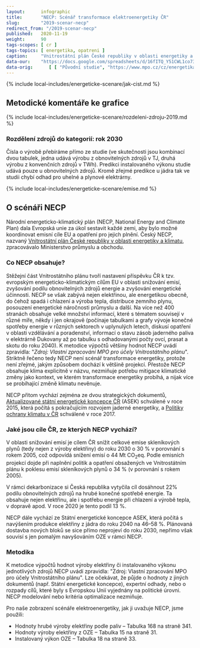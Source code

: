 ```yaml
---
layout:      infographic
title:       "NECP: Scénář transformace elektroenergetiky ČR"
slug:        "2019-scenar-necp"
redirect_from: "/2019-scenar-necp"
published:   2020-11-19
weight:      90
tags-scopes: [ cr ]
tags-topics: [ energetika, opatreni ]
caption:     "Vnitrostátní plán České republiky v oblasti energetiky a klimatu (NECP) popisuje český příspěvek k cílům EU na snižování emisí, zvyšování podílu obnovitelných zdrojů energie a zvýšení energetické účinnosti. Tato grafika shrnuje proměnu české elektroenergetiky do roku 2030 podle tohoto plánu. "
data-our:    "https://docs.google.com/spreadsheets/d/16fITQ_Y51CWL1co734tU5hHQUAf298chxxr3q0-lFWI/edit"
data-orig:   	[ [ "Původní studie", "https://www.mpo.cz/cz/energetika/strategicke-a-koncepcni-dokumenty/vnitrostatni-plan-ceske-republiky-v-oblasti-energetiky-a-klimatu--252016/" ] ]
---
```


{% include local-includes/energeticke-scenare/jak-cist.md %}

## Metodické komentáře ke grafice

{% include local-includes/energeticke-scenare/rozdeleni-zdroju-2019.md %}

### Rozdělení zdrojů do kategorií: rok 2030

Čísla o výrobě přebíráme přímo ze studie (ve skutečnosti jsou kombinací dvou tabulek, jedna udává výrobu z obnovitelných zdrojů v TJ, druhá výrobu z konvenčních zdrojů v TWh). Predikci instalovaného výkonu studie udává pouze u obnovitelných zdrojů. Kromě zřejmé predikce u jádra tak ve studii chybí odhad pro uhelné a plynové elektrárny.

{% include local-includes/energeticke-scenare/emise.md %}

## O scénáři NECP

Národní energeticko-klimatický plán (NECP, National Energy and Climate Plan) dala
Evropská unie za úkol sestavit každé zemi, aby bylo možné koordinovat emisní cíle EU a opatření pro jejich plnění. Český NECP, nazvaný [Vnitrostátní plán České republiky v oblasti energetiky a klimatu](https://www.mpo.cz/cz/energetika/strategicke-a-koncepcni-dokumenty/vnitrostatni-plan-ceske-republiky-v-oblasti-energetiky-a-klimatu--252016/), zpracovávalo Ministerstvo průmyslu a obchodu.

### Co NECP obsahuje?

Stěžejní část Vnitrostátního plánu tvoří nastavení příspěvku ČR k tzv. evropským energeticko-klimatickým cílům EU v oblasti snižování emisí, zvyšování podílu obnovitelných zdrojů energie a zvyšování energetické účinnosti. NECP se však zabývá nejen elektřinou, ale energetikou obecně, do čehož spadá i chlazení a výroba tepla, distribuce zemního plynu, posouzení energetické náročnosti průmyslu a další. Na více než 400 stranách obsahuje velké množství informací, které s tématem souvisejí v různé míře, někdy i jen okrajově (počínaje tabulkami a grafy vývoje konečné spotřeby energie v různých sektorech v uplynulých letech, diskusí opatření v oblasti vzdělávání a poradenství, informací o stavu zásob jaderného paliva v elektrárně Dukovany až po tabulku s odhadovanými počty ovcí, prasat a skotu do roku 2040). K metodice výpočtů většiny hodnot NECP uvádí zpravidla: "*Zdroj: Vlastní zpracování MPO pro účely Vnitrostátního plánu*".
Striktně řečeno tedy NECP není scénář transformace energetiky, protože není zřejmé, jakým způsobem dochází k většině projekcí. Přestože NECP obsahuje klima explicitně v názvu, nezmiňuje potřebu mitigace klimatické změny jako kontext, ve kterém transformace energetiky probíhá, a nijak více se probíhající změně klimatu nevěnuje.

NECP přitom vychází zejména ze dvou strategických dokumentů, [Aktualizované státní energetické koncepce ČR](https://www.mpo.cz/dokument158059.html) (ASEK) schválené v roce 2015, která počítá s pokračujícím rozvojem jaderné energetiky, a [Politiky ochrany klimatu v ČR](https://www.mzp.cz/web/edice.nsf/6d13b004071d0140c12569e700154acb/e5b3d869ad7b5eaac12582170038df44?OpenDocument) schválené v roce 2017.

### Jaké jsou cíle ČR, ze kterých NECP vychází?

V oblasti snižování emisí je cílem ČR snížit celkové emise skleníkových plynů (tedy nejen z výroby elektřiny) do roku 2030 o 30 % v porovnání s rokem 2005, což odpovídá snížení emisí o 44 Mt CO<sub>2</sub>eq. Podle emisních projekcí dojde při naplnění politik a opatření obsažených ve Vnitrostátním plánu k poklesu emisí skleníkových plynů o 34 % (v porovnání s rokem 2005).

V rámci dekarbonizace si Česká republika vytyčila cíl dosáhnout 22% podílu obnovitelných zdrojů na hrubé konečné spotřebě energie. Ta obsahuje  nejen elektřinu, ale i spotřebu energie při chlazení a výrobě tepla, v dopravě apod. V roce 2020 je tento podíl 13 %.

NECP dále vychází ze Státní energetické koncepce ASEK, která počítá s navýšením produkce elektřiny z jádra do roku 2040 na 46–58 %. Plánovaná dostavba nových bloků se sice přímo neprojeví do roku 2030, nepřímo však souvisí s jen pomalým navyšováním OZE v rámci NECP.

### Metodika

K metodice výpočtů hodnot výroby elektřiny či instalovaného výkonu jednotlivých zdrojů NECP uvádí zpravidla: "Zdroj: Vlastní zpracování MPO pro účely Vnitrostátního plánu". Lze očekávat, že půjde o hodnoty z jiných dokumentů (např. Státní energetické koncepce), expertní odhady, nebo o rozpady cílů, které byly s Evropskou Unií vyjednány na politické úrovni. NECP modelování nebo kritéria optimalizace nezmiňuje.

Pro naše zobrazení scénáře elektroenergetiky, jak ji uvažuje NECP, jsme použili:

* Hodnoty hrubé výroby elektřiny podle paliv – Tabulka 168 na straně 341.
* Hodnoty výroby elektřiny z OZE – Tabulka 15 na straně 31.
* Instalovaný výkon OZE – Tabulka 18 na straně 33.
